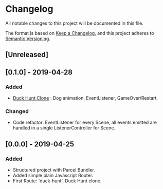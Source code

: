# Changelog

All notable changes to this project will be documented in this file.

The format is based on [Keep a Changelog](https://keepachangelog.com/en/1.0.0/),
and this project adheres to [Semantic Versioning](https://semver.org/spec/v2.0.0.html).

## [Unreleased]

## [0.1.0] - 2019-04-28

### Added

- [Duck Hunt Clone](https://eager-shaw-8e9d24.netlify.com/#!duck-hunt) : Dog animation, EventListener, GameOver/Restart.

### Changed

- Code refactor: EventListener for every Scene, all events emitted are handled in a single ListenerController for Scene.

## [0.0.0] - 2019-04-25

### Added

- Structured project with Parcel Bundler.
- Added simple plain Javascript Router.
- First Route: 'duck-hunt', Duck Hunt clone.
